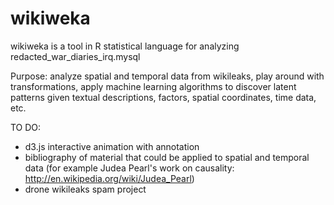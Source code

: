 wikiweka
========

wikiweka is a tool in R statistical language for analyzing redacted_war_diaries_irq.mysql

Purpose: analyze spatial and temporal data from wikileaks, play around with transformations, apply machine learning algorithms to discover latent patterns given textual descriptions, factors, spatial coordinates, time data, etc.

TO DO: 
 * d3.js interactive animation with annotation
 * bibliography of material that could be applied to spatial and temporal data (for example Judea Pearl's work on causality: http://en.wikipedia.org/wiki/Judea_Pearl)
 * drone wikileaks spam project


